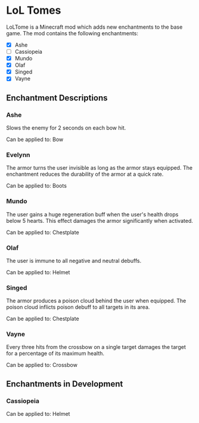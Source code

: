 # LoL Tomes

LoLTome is a Minecraft mod which adds new enchantments to the base game. 
The mod contains the following enchantments:
- [x] Ashe
- [ ] Cassiopeia
- [x] Mundo
- [x] Olaf
- [x] Singed
- [x] Vayne

## Enchantment Descriptions
### Ashe
Slows the enemy for 2 seconds on each bow hit. 

Can be applied to: Bow

### Evelynn
The armor turns the user invisible as long as the armor stays equipped. 
The enchantment reduces the durability of the armor at a quick rate. 

Can be applied to: Boots
### Mundo
The user gains a huge regeneration buff when the user's health drops below 5 hearts. 
This effect damages the armor significantly when activated.

Can be applied to: Chestplate
### Olaf
The user is immune to all negative and neutral debuffs. 

Can be applied to: Helmet
### Singed
The armor produces a poison cloud behind the user when equipped. 
The poison cloud inflicts poison debuff to all targets in its area. 

Can be applied to: Chestplate
### Vayne
Every three hits from the crossbow on a single target damages the target for a percentage of its maximum health. 

Can be applied to: Crossbow

## Enchantments in Development

### Cassiopeia

Can be applied to: Helmet


